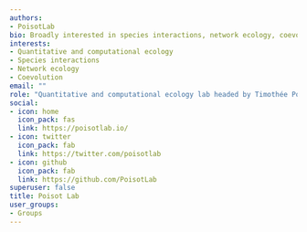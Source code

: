 ```yaml
---
authors:
- PoisotLab
bio: Broadly interested in species interactions, network ecology, coevolution using computational methods at Université de Montréal
interests:
- Quantitative and computational ecology
- Species interactions
- Network ecology
- Coevolution
email: ""
role: "Quantitative and computational ecology lab headed by Timothée Poisot"
social:
- icon: home
  icon_pack: fas
  link: https://poisotlab.io/
- icon: twitter
  icon_pack: fab
  link: https://twitter.com/poisotlab
- icon: github
  icon_pack: fab
  link: https://github.com/PoisotLab
superuser: false
title: Poisot Lab
user_groups:
- Groups
---
```

